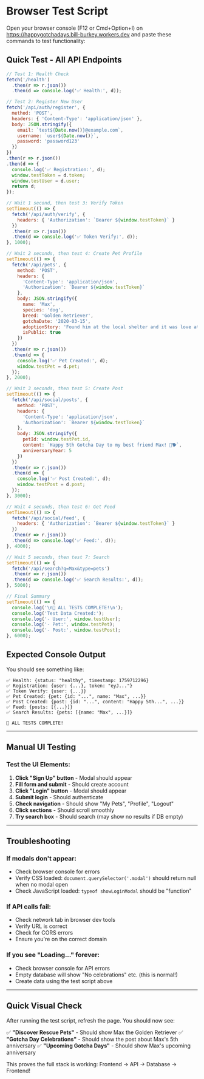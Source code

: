 # Browser Test Script

Open your browser console (F12 or Cmd+Option+I) on https://happygotchadays.bill-burkey.workers.dev and paste these commands to test functionality:

## Quick Test - All API Endpoints

```javascript
// Test 1: Health Check
fetch('/health')
  .then(r => r.json())
  .then(d => console.log('✅ Health:', d));

// Test 2: Register New User
fetch('/api/auth/register', {
  method: 'POST',
  headers: { 'Content-Type': 'application/json' },
  body: JSON.stringify({
    email: `test${Date.now()}@example.com`,
    username: `user${Date.now()}`,
    password: 'password123'
  })
})
.then(r => r.json())
.then(d => {
  console.log('✅ Registration:', d);
  window.testToken = d.token;
  window.testUser = d.user;
  return d;
});

// Wait 1 second, then test 3: Verify Token
setTimeout(() => {
  fetch('/api/auth/verify', {
    headers: { 'Authorization': `Bearer ${window.testToken}` }
  })
  .then(r => r.json())
  .then(d => console.log('✅ Token Verify:', d));
}, 1000);

// Wait 2 seconds, then test 4: Create Pet Profile
setTimeout(() => {
  fetch('/api/pets', {
    method: 'POST',
    headers: {
      'Content-Type': 'application/json',
      'Authorization': `Bearer ${window.testToken}`
    },
    body: JSON.stringify({
      name: 'Max',
      species: 'dog',
      breed: 'Golden Retriever',
      gotchaDate: '2020-03-15',
      adoptionStory: 'Found him at the local shelter and it was love at first sight!',
      isPublic: true
    })
  })
  .then(r => r.json())
  .then(d => {
    console.log('✅ Pet Created:', d);
    window.testPet = d.pet;
  });
}, 2000);

// Wait 3 seconds, then test 5: Create Post
setTimeout(() => {
  fetch('/api/social/posts', {
    method: 'POST',
    headers: {
      'Content-Type': 'application/json',
      'Authorization': `Bearer ${window.testToken}`
    },
    body: JSON.stringify({
      petId: window.testPet.id,
      content: `Happy 5th Gotcha Day to my best friend Max! 🎉🐕`,
      anniversaryYear: 5
    })
  })
  .then(r => r.json())
  .then(d => {
    console.log('✅ Post Created:', d);
    window.testPost = d.post;
  });
}, 3000);

// Wait 4 seconds, then test 6: Get Feed
setTimeout(() => {
  fetch('/api/social/feed', {
    headers: { 'Authorization': `Bearer ${window.testToken}` }
  })
  .then(r => r.json())
  .then(d => console.log('✅ Feed:', d));
}, 4000);

// Wait 5 seconds, then test 7: Search
setTimeout(() => {
  fetch('/api/search?q=Max&type=pets')
  .then(r => r.json())
  .then(d => console.log('✅ Search Results:', d));
}, 5000);

// Final Summary
setTimeout(() => {
  console.log('\n🎉 ALL TESTS COMPLETE!\n');
  console.log('Test Data Created:');
  console.log('- User:', window.testUser);
  console.log('- Pet:', window.testPet);
  console.log('- Post:', window.testPost);
}, 6000);
```

## Expected Console Output

You should see something like:

```
✅ Health: {status: "healthy", timestamp: 1759712296}
✅ Registration: {user: {...}, token: "eyJ..."}
✅ Token Verify: {user: {...}}
✅ Pet Created: {pet: {id: "...", name: "Max", ...}}
✅ Post Created: {post: {id: "...", content: "Happy 5th...", ...}}
✅ Feed: {posts: [{...}]}
✅ Search Results: {pets: [{name: "Max", ...}]}

🎉 ALL TESTS COMPLETE!
```

---

## Manual UI Testing

### Test the UI Elements:

1. **Click "Sign Up" button** - Modal should appear
2. **Fill form and submit** - Should create account
3. **Click "Login" button** - Modal should appear
4. **Submit login** - Should authenticate
5. **Check navigation** - Should show "My Pets", "Profile", "Logout"
6. **Click sections** - Should scroll smoothly
7. **Try search box** - Should search (may show no results if DB empty)

---

## Troubleshooting

### If modals don't appear:
- Check browser console for errors
- Verify CSS loaded: `document.querySelector('.modal')` should return null when no modal open
- Check JavaScript loaded: `typeof showLoginModal` should be "function"

### If API calls fail:
- Check network tab in browser dev tools
- Verify URL is correct
- Check for CORS errors
- Ensure you're on the correct domain

### If you see "Loading..." forever:
- Check browser console for API errors
- Empty database will show "No celebrations" etc. (this is normal!)
- Create data using the test script above

---

## Quick Visual Check

After running the test script, refresh the page. You should now see:

✅ **"Discover Rescue Pets"** - Should show Max the Golden Retriever
✅ **"Gotcha Day Celebrations"** - Should show the post about Max's 5th anniversary
✅ **"Upcoming Gotcha Days"** - Should show Max's upcoming anniversary

This proves the full stack is working: Frontend → API → Database → Frontend!
